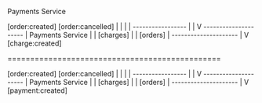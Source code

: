 Payments Service

[order:created] [order:cancelled]
    |               |
    |               |
    -----------------
            |
            |
            V
    ---------------------
    | Payments Service  |
    |     [charges]     |
    |     [orders]      |
    ---------------------
            |
            V
     [charge:created]

===============================================


[order:created] [order:cancelled]
    |               |
    |               |
    -----------------
            |
            |
            V
    ---------------------
    | Payments Service  |
    |     [charges]     |
    |     [orders]      |
    ---------------------
            |
            V
     [payment:created]